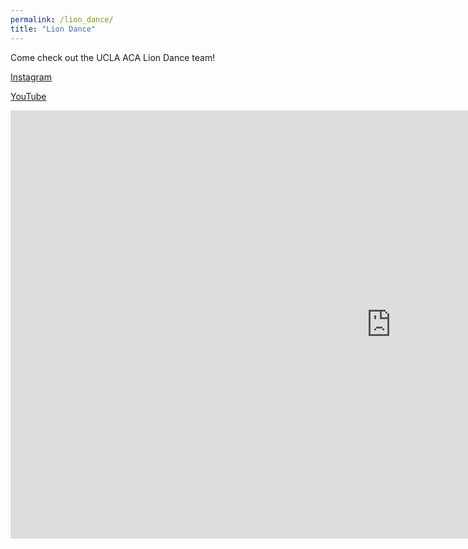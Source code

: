 ```yaml
---
permalink: /lion_dance/
title: "Lion Dance"
---
```


Come check out the UCLA ACA Lion Dance team!

[Instagram](https://www.instagram.com/acaliondance/)

[YouTube](https://www.youtube.com/user/acaliondance)

<iframe width="1217" height="685" src="https://www.youtube.com/embed/eSZUuj9o7Xw" title="YouTube video player" frameborder="0" allow="accelerometer; autoplay; clipboard-write; encrypted-media; gyroscope; picture-in-picture" allowfullscreen></iframe>